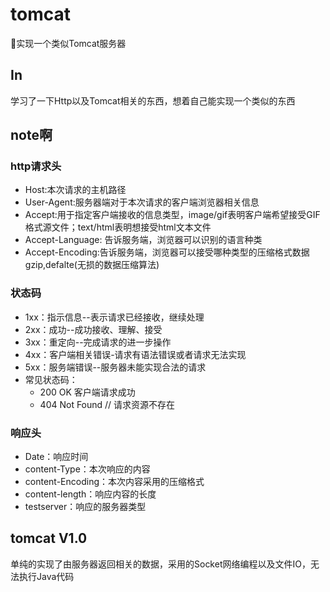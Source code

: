 # tomcat
🌻实现一个类似Tomcat服务器

## In
学习了一下Http以及Tomcat相关的东西，想着自己能实现一个类似的东西

## note啊

### http请求头 
  * Host:本次请求的主机路径
  * User-Agent:服务器端对于本次请求的客户端浏览器相关信息
  * Accept:用于指定客户端接收的信息类型，image/gif表明客户端希望接受GIF格式源文件；text/html表明想接受html文本文件
  * Accept-Language: 告诉服务端，浏览器可以识别的语言种类
  * Accept-Encoding:告诉服务端，浏览器可以接受哪种类型的压缩格式数据gzip,defalte(无损的数据压缩算法)
  
### 状态码
* 1xx：指示信息--表示请求已经接收，继续处理
* 2xx：成功--成功接收、理解、接受
* 3xx：重定向--完成请求的进一步操作
* 4xx：客户端相关错误-请求有语法错误或者请求无法实现
* 5xx：服务端错误--服务器未能实现合法的请求
* 常见状态码：
  * 200 OK 客户端请求成功
  * 404 Not   Found // 请求资源不存在
  
  
### 响应头
* Date：响应时间
* content-Type：本次响应的内容
* content-Encoding：本次内容采用的压缩格式
* content-length：响应内容的长度
* testserver：响应的服务器类型

## tomcat V1.0

单纯的实现了由服务器返回相关的数据，采用的Socket网络编程以及文件IO，无法执行Java代码
